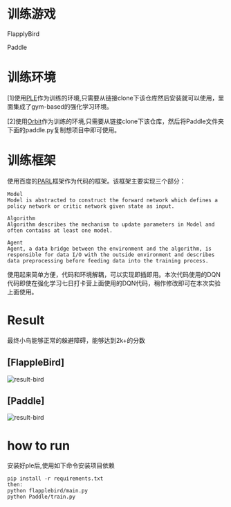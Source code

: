 # 训练游戏
FlapplyBird

Paddle
# 训练环境
[1]使用[PLE](https://github.com/ntasfi/PyGame-Learning-Environment)作为训练的环境,只需要从链接clone下该仓库然后安装就可以使用，里面集成了gym-based的强化学习环境。

[2]使用[Orbit](https://github.com/shivaverma/Orbit)作为训练的环境,只需要从链接clone下该仓库，然后将Paddle文件夹下面的paddle.py复制想项目中即可使用。
# 训练框架
使用百度的[PARL](https://github.com/PaddlePaddle/PARL)框架作为代码的框架。该框架主要实现三个部分：

	Model
	Model is abstracted to construct the forward network which defines a policy network or critic network given state as input.
	
	Algorithm
	Algorithm describes the mechanism to update parameters in Model and often contains at least one model.
	
	Agent
	Agent, a data bridge between the environment and the algorithm, is responsible for data I/O with the outside environment and describes data preprocessing before feeding data into the training process.

使用起来简单方便，代码和环境解耦，可以实现即插即用。本次代码使用的DQN代码即使在强化学习七日打卡营上面使用的DQN代码，稍作修改即可在本次实验上面使用。

# Result
最终小鸟能够正常的躲避障碍，能够达到2k+的分数

## [FlappleBird]
![result-bird](./files/bird.gif)

## [Paddle]
![result-bird](./files/paddle.gif)
# how to run
安装好ple后,使用如下命令安装项目依赖

	pip install -r requirements.txt
	then:
	python flapplebird/main.py
	python Paddle/train.py


